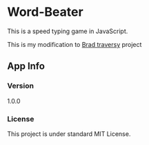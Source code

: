 # Word-Beater
This is a speed typing game in JavaScript.

This is my modification to [Brad traversy](https://github.com/bradtraversy/wordbeater) project

## App Info

### Version
1.0.0

### License
This project is under standard MIT License.


